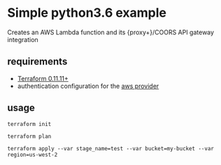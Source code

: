 # Simple python3.6 example

Creates an AWS Lambda function and its {proxy+}/COORS API gateway integration

## requirements

* [Terraform 0.11.11+](https://www.terraform.io/)
* authentication configuration for the [aws provider](https://www.terraform.io/docs/providers/aws/)

## usage

```
terraform init

terraform plan

terraform apply --var stage_name=test --var bucket=my-bucket --var region=us-west-2
```
